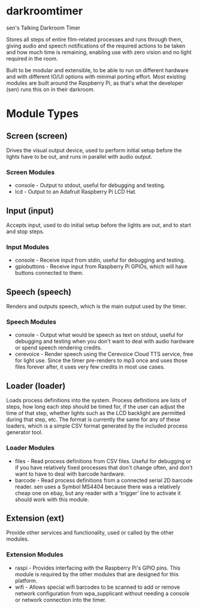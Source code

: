 # darkroomtimer
sen's Talking Darkroom Timer

Stores all steps of entire film-related processes and runs through them, giving audio and speech notifications of the required actions to be taken and how much time is remaining, enabling use with zero vision and no light required in the room.

Built to be modular and extensible, to be able to run on different hardware and with different IO/UI options with minimal porting effort. Most existing modules are built around the Raspberry Pi, as that's what the developer (sen) runs this on in their darkroom.

# Module Types
## Screen (screen)
Drives the visual output device, used to perform initial setup before the lights have to be out, and runs in parallel with audio output.
### Screen Modules
- console - Output to stdout, useful for debugging and testing.
- lcd - Output to an Adafruit Raspberry Pi LCD Hat.

## Input (input)
Accepts input, used to do initial setup before the lights are out, and to start and stop steps.
### Input Modules
- console - Receive input from stdin, useful for debugging and testing.
- gpiobuttons - Receive input from Raspberry Pi GPIOs, which will have buttons
  connected to them.

## Speech (speech)
Renders and outputs speech, which is the main output used by the timer.
### Speech Modules
- console - Output what would be speech as text on stdout, useful for debugging
  and testing when you don't want to deal with audio hardware or spend speech
  rendering credits.
- cerevoice - Render speech using the Cerevoice Cloud TTS service, free for
  light use. Since the timer pre-renders to mp3 once and uses those files forever
  after, it uses very few credits in most use cases.

## Loader (loader)
Loads process definitions into the system. Process definitions are lists of steps, how long each step should be timed for, if the user can adjust the time of that step, whether lights such as the LCD backlight are permitted during that step, etc. The format is currently the same for any of these loaders, which is a simple CSV format generated by the included process generator tool.
### Loader Modules
- files - Read process definitions from CSV files. Useful for debugging or if
  you have relatively fixed processes that don't change often, and don't want
  to have to deal with barcode hardware.
- barcode - Read process definitions from a connected serial 2D barcode reader.
  sen uses a Symbol MS4404 because there was a relatively cheap one on ebay, but
  any reader with a 'trigger' line to activate it should work with this module.

## Extension (ext)
Provide other services and functionality, used or called by the other modules.
### Extension Modules
- raspi - Provides interfacing with the Raspberry Pi's GPIO pins. This module is required by the other modules that are designed for this platform.
- wifi - Allows special wifi barcodes to be scanned to add or remove network configuration from wpa\_supplicant without needing a console or network connection into the timer.
